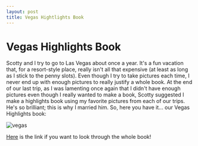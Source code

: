```yaml
---
layout: post
title: Vegas Hightlights Book
---
```


# Vegas Highlights Book

Scotty and I try to go to Las Vegas about once a year. It's a fun vacation that, for a resort-style place, really isn't all that expensive (at least as long as I stick to the penny slots). 
Even though I try to take pictures each time, I never end up with enough pictures to really justify a whole book. At the end of our last trip, as I was lamenting once again that I didn't have 
enough pictures even though I really wanted to make a book, Scotty suggested I make a highlights book using my favorite pictures from each of our trips. He's so brilliant; this is why I 
married him. So, here you have it... our Vegas Highlights book:

![vegas](http://i1230.photobucket.com/albums/ee481/ptkatz/Blog%20Pictures/vegas.jpg)

[Here](http://www.heritagemakers.com/projectBrowserStandAlone.cfm?projectId=1924957&productId=5&projectSponsor=419825) is the link if you want to look through the whole book!
